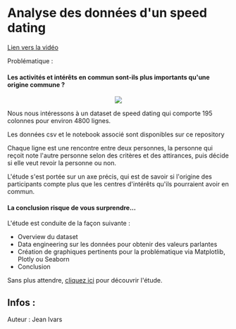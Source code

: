 # Analyse des données d'un speed dating

<a href='https://share.vidyard.com/watch/Gc83WaX2q1dAvwKProGqzY?' target="_blank">Lien vers la vidéo</a>

Problématique : <h4>Les activités et intérêts en commun sont-ils plus importants qu'une origine commune ?</h4>

<p style="text-align:center;"><img src="https://i.ibb.co/dGjJVPp/Capture.png"></p>

Nous nous intéressons à un dataset de speed dating qui comporte 195 colonnes pour environ 4800 lignes.

Les données csv et le notebook associé sont disponibles sur ce repository

Chaque ligne est une rencontre entre deux personnes, la personne qui reçoit note l'autre personne selon des critères et des attirances, puis décide si elle veut revoir la personne ou non.

L'étude s'est portée sur un axe précis, qui est de savoir si l'origine des participants compte plus que les centres d'intérêts qu'ils pourraient avoir en commun.

<h4>La conclusion risque de vous surprendre...</h4>

L'étude est conduite de la façon suivante : 

<ul>
  <li>Overview du dataset</li>
  <li>Data engineering sur les données pour obtenir des valeurs parlantes</li>
  <li>Création de graphiques pertinents pour la problématique via Matplotlib, Plotly ou Seaborn</li>
  <li>Conclusion</li>
</ul>

Sans plus attendre, <a href='https://github.com/Chedeta/speed_dating_analysis/blob/main/speed_dating_eda_analysis%20(1).ipynb' target="_blank">cliquez ici</a> pour découvrir l'étude.

## Infos :
Auteur : Jean Ivars
